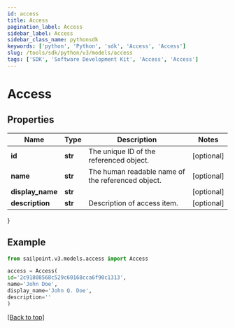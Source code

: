 ```yaml
---
id: access
title: Access
pagination_label: Access
sidebar_label: Access
sidebar_class_name: pythonsdk
keywords: ['python', 'Python', 'sdk', 'Access', 'Access'] 
slug: /tools/sdk/python/v3/models/access
tags: ['SDK', 'Software Development Kit', 'Access', 'Access']
---
```


# Access


## Properties

Name | Type | Description | Notes
------------ | ------------- | ------------- | -------------
**id** | **str** | The unique ID of the referenced object. | [optional] 
**name** | **str** | The human readable name of the referenced object. | [optional] 
**display_name** | **str** |  | [optional] 
**description** | **str** | Description of access item. | [optional] 
}

## Example

```python
from sailpoint.v3.models.access import Access

access = Access(
id='2c91808568c529c60168cca6f90c1313',
name='John Doe',
display_name='John Q. Doe',
description=''
)

```
[[Back to top]](#) 

